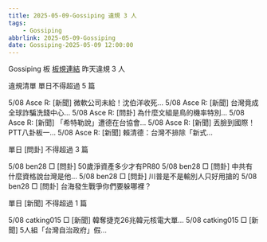 ```yaml
---
title: 2025-05-09-Gossiping 違規 3 人
tags:
    - Gossiping
abbrlink: 2025-05-09-Gossiping
date: Gossiping-2025-05-09 12:00:00
---
```

Gossiping 板 [板規連結](https://www.ptt.cc/bbs/Gossiping/M.1637425085.A.07D.html)
昨天違規 3 人
<!-- more -->

違規清單
單日不得超過 5 篇

5/08 Asce R: [新聞] 微軟公司未給！沈伯洋收死…
5/08 Asce R: [新聞] 台灣竟成全球詐騙洗錢中心…
5/08 Asce R: [問卦] 為什麼文組是鳥的機率特別…
5/08 Asce R: [新聞] 「希特勒說」遭德在台協會…
5/08 Asce R: [新聞] 丟臉到國際！PTT八卦板一…
5/08 Asce R: [新聞] 賴清德：台灣不排除「新式…

單日 [問卦] 不得超過 3 篇

5/08 ben28 □ [問卦] 50歲淨資產多少才有PR80
5/08 ben28 □ [問卦] 中共有什麼資格說台灣是他…
5/08 ben28 □ [問卦] 川普是不是輸別人只好用搶的
5/08 ben28 □ [問卦] 台海發生戰爭你們要躲哪裡？

單日 [新聞] 不得超過 1 篇

5/08 catking015 □ [新聞] 韓奪捷克26兆韓元核電大單…
5/08 catking015 □ [新聞] 5人組「台灣自治政府」假…